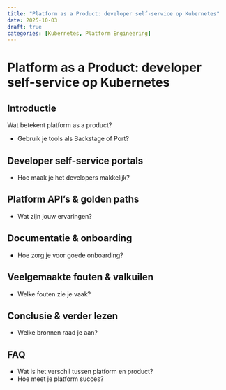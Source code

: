 ```yaml
---
title: "Platform as a Product: developer self-service op Kubernetes"
date: 2025-10-03
draft: true
categories: [Kubernetes, Platform Engineering]
---
```


# Platform as a Product: developer self-service op Kubernetes

## Introductie
Wat betekent platform as a product?
- Gebruik je tools als Backstage of Port?

## Developer self-service portals
- Hoe maak je het developers makkelijk?

## Platform API’s & golden paths
- Wat zijn jouw ervaringen?

## Documentatie & onboarding
- Hoe zorg je voor goede onboarding?

## Veelgemaakte fouten & valkuilen
- Welke fouten zie je vaak?

## Conclusie & verder lezen
- Welke bronnen raad je aan?

## FAQ
- Wat is het verschil tussen platform en product?
- Hoe meet je platform succes?